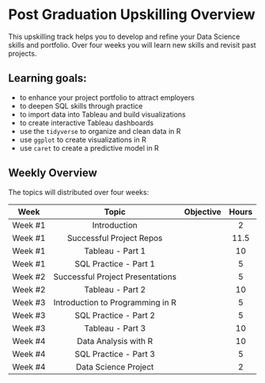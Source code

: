 # Post Graduation Upskilling Overview

This upskilling track helps you to develop and refine your Data Science skills and portfolio. Over four weeks you will learn new skills and revisit past projects.

## Learning goals:
- to enhance your project portfolio to attract employers
- to deepen SQL skills through practice
- to import data into Tableau and build visualizations 
- to create interactive Tableau dashboards
- use the `tidyverse` to organize and clean data in R
- use `ggplot` to create visualizations in R
- use `caret` to create a predictive model in R


## Weekly Overview
The topics will distributed over four weeks:

| Week | Topic | Objective | Hours |
| :---: | :---: | :---: | :---: | 
| Week #1 | Introduction | | 2 |
| Week #1 | Successful Project Repos |  | 11.5 |
| Week #1 | Tableau - Part 1 |  | 10 |
| Week #1 | SQL Practice - Part 1 |  | 5 |
| Week #2 | Successful Project Presentations | | 5 |
| Week #2 | Tableau - Part 2 |  | 10 |
| Week #3 | Introduction to Programming in R |  | 5 |
| Week #3 | SQL Practice - Part 2 |  | 5 |
| Week #3 | Tableau - Part 3 | | 10 |
| Week #4 | Data Analysis with R | | 10 |
| Week #4 | SQL Practice - Part 3 |  | 5 |
| Week #4 | Data Science Project | | 2 |


